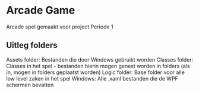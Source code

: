# Arcade Game

Arcade spel gemaakt voor project Periode 1

## Uitleg folders

Assets folder: Bestanden die door Windows gebruikt worden
Classes folder: Classes in het spel - bestanden hierin mogen genest worden in folders (als in, mogen in folders geplaatst worden)
Logic folder: Base folder voor alle low level zaken in het spel
Windows: Alle .xaml bestanden die de WPF schermen bevatten